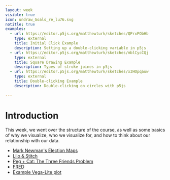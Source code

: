 ```yaml
---
layout: week
visible: true
icon: undraw_Goals_re_lu76.svg
notitle: true
examples:
  - url: https://editor.p5js.org/matthewturk/sketches/QPrxPObHb
    type: external
    title: Initial Click Example
    description: Setting up a double-clicking variable in p5js
  - url: https://editor.p5js.org/matthewturk/sketches/mblCycCQj
    type: external
    title: Square Drawing Example
    description: Types of stroke joines in p5js
  - url: https://editor.p5js.org/matthewturk/sketches/x3HOpqauw
    type: external
    title: Double-clicking Example
    description: Double-clicking on circles with p5js

---
```


# Introduction

This week, we went over the structure of the course, as well as some basics of
why we visualize, who we visualize for, and how to think about our relationship
with our data.

 * [Mark Newman's Election Maps](http://www-personal.umich.edu/~mejn/election/2008/)
 * [Lilo & Stitch](https://www.netflix.com/title/60022989)
 * [Peg + Cat: The Three Friends Problem](http://www.pbs.org/parents/peg/episode-119-the-big-dog-problem-the-three-friends-problem/)
 * [FRED](https://fred.stlouisfed.org)
 * [Example Vega-Lite plot](https://vega.github.io/editor/#/gist/vega-lite/matthewturk/e3808b4172b7f80141788b45236831ca/dc65ec026c5cedc267a2da47d6fa4268d2b18bcb/movies-hconcat.json)
